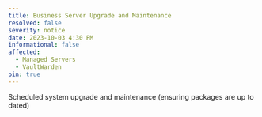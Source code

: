 ```yaml
---
title: Business Server Upgrade and Maintenance
resolved: false
severity: notice
date: 2023-10-03 4:30 PM
informational: false
affected:
  - Managed Servers
  - VaultWarden
pin: true
---
```


Scheduled system upgrade and maintenance (ensuring packages are up to dated)
